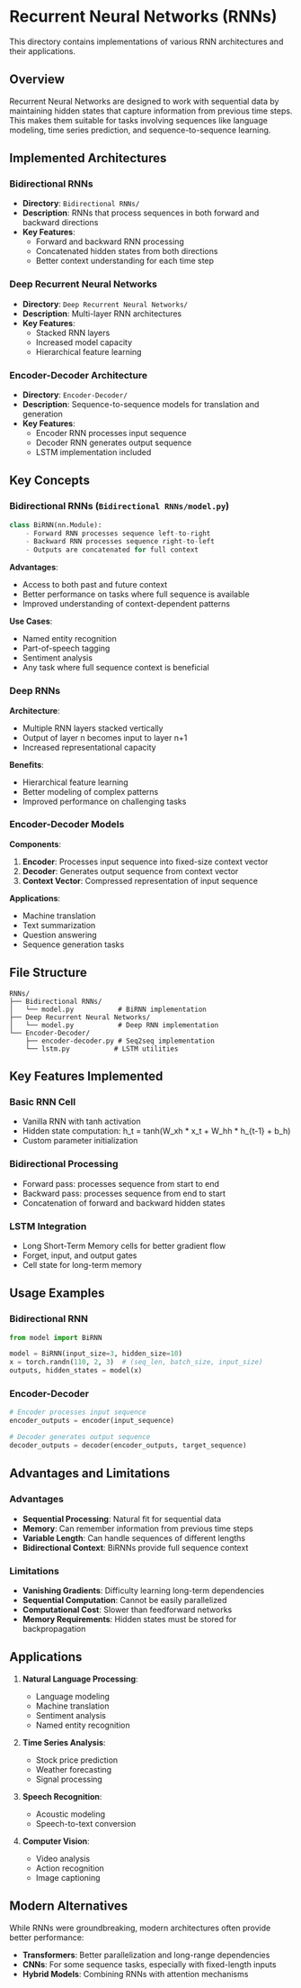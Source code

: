 # Recurrent Neural Networks (RNNs)

This directory contains implementations of various RNN architectures and their applications.

## Overview

Recurrent Neural Networks are designed to work with sequential data by maintaining hidden states that capture information from previous time steps. This makes them suitable for tasks involving sequences like language modeling, time series prediction, and sequence-to-sequence learning.

## Implemented Architectures

### Bidirectional RNNs
- **Directory**: `Bidirectional RNNs/`
- **Description**: RNNs that process sequences in both forward and backward directions
- **Key Features**:
  - Forward and backward RNN processing
  - Concatenated hidden states from both directions
  - Better context understanding for each time step

### Deep Recurrent Neural Networks
- **Directory**: `Deep Recurrent Neural Networks/`
- **Description**: Multi-layer RNN architectures
- **Key Features**:
  - Stacked RNN layers
  - Increased model capacity
  - Hierarchical feature learning

### Encoder-Decoder Architecture
- **Directory**: `Encoder-Decoder/`
- **Description**: Sequence-to-sequence models for translation and generation
- **Key Features**:
  - Encoder RNN processes input sequence
  - Decoder RNN generates output sequence
  - LSTM implementation included

## Key Concepts

### Bidirectional RNNs (`Bidirectional RNNs/model.py`)

```python
class BiRNN(nn.Module):
    - Forward RNN processes sequence left-to-right
    - Backward RNN processes sequence right-to-left
    - Outputs are concatenated for full context
```

**Advantages**:
- Access to both past and future context
- Better performance on tasks where full sequence is available
- Improved understanding of context-dependent patterns

**Use Cases**:
- Named entity recognition
- Part-of-speech tagging
- Sentiment analysis
- Any task where full sequence context is beneficial

### Deep RNNs

**Architecture**:
- Multiple RNN layers stacked vertically
- Output of layer n becomes input to layer n+1
- Increased representational capacity

**Benefits**:
- Hierarchical feature learning
- Better modeling of complex patterns
- Improved performance on challenging tasks

### Encoder-Decoder Models

**Components**:
1. **Encoder**: Processes input sequence into fixed-size context vector
2. **Decoder**: Generates output sequence from context vector
3. **Context Vector**: Compressed representation of input sequence

**Applications**:
- Machine translation
- Text summarization
- Question answering
- Sequence generation tasks

## File Structure

```
RNNs/
├── Bidirectional RNNs/
│   └── model.py           # BiRNN implementation
├── Deep Recurrent Neural Networks/
│   └── model.py           # Deep RNN implementation
└── Encoder-Decoder/
    ├── encoder-decoder.py # Seq2seq implementation
    └── lstm.py           # LSTM utilities
```

## Key Features Implemented

### Basic RNN Cell
- Vanilla RNN with tanh activation
- Hidden state computation: h_t = tanh(W_xh * x_t + W_hh * h_{t-1} + b_h)
- Custom parameter initialization

### Bidirectional Processing
- Forward pass: processes sequence from start to end
- Backward pass: processes sequence from end to start
- Concatenation of forward and backward hidden states

### LSTM Integration
- Long Short-Term Memory cells for better gradient flow
- Forget, input, and output gates
- Cell state for long-term memory

## Usage Examples

### Bidirectional RNN
```python
from model import BiRNN

model = BiRNN(input_size=3, hidden_size=10)
x = torch.randn(110, 2, 3)  # (seq_len, batch_size, input_size)
outputs, hidden_states = model(x)
```

### Encoder-Decoder
```python
# Encoder processes input sequence
encoder_outputs = encoder(input_sequence)

# Decoder generates output sequence
decoder_outputs = decoder(encoder_outputs, target_sequence)
```

## Advantages and Limitations

### Advantages
- **Sequential Processing**: Natural fit for sequential data
- **Memory**: Can remember information from previous time steps
- **Variable Length**: Can handle sequences of different lengths
- **Bidirectional Context**: BiRNNs provide full sequence context

### Limitations
- **Vanishing Gradients**: Difficulty learning long-term dependencies
- **Sequential Computation**: Cannot be easily parallelized
- **Computational Cost**: Slower than feedforward networks
- **Memory Requirements**: Hidden states must be stored for backpropagation

## Applications

1. **Natural Language Processing**:
   - Language modeling
   - Machine translation
   - Sentiment analysis
   - Named entity recognition

2. **Time Series Analysis**:
   - Stock price prediction
   - Weather forecasting
   - Signal processing

3. **Speech Recognition**:
   - Acoustic modeling
   - Speech-to-text conversion

4. **Computer Vision**:
   - Video analysis
   - Action recognition
   - Image captioning

## Modern Alternatives

While RNNs were groundbreaking, modern architectures often provide better performance:
- **Transformers**: Better parallelization and long-range dependencies
- **CNNs**: For some sequence tasks, especially with fixed-length inputs
- **Hybrid Models**: Combining RNNs with attention mechanisms
